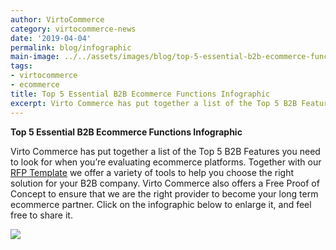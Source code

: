```yaml
---
author: VirtoCommerce 
category: virtocommerce-news 
date: '2019-04-04'
permalink: blog/infographic
main-image: ../../assets/images/blog/top-5-essential-b2b-ecommerce-functions.png
tags:
- virtocommerce
- ecommerce
title: Top 5 Essential B2B Ecommerce Functions Infographic
excerpt: Virto Commerce has put together a list of the Top 5 B2B Features you need to look for when you’re evaluating ecommerce platforms.
---
```

<strong>Top 5 Essential B2B Ecommerce Functions Infographic</strong>
<p>
    Virto Commerce has put together a list of the Top 5 B2B Features you need to look for when you’re evaluating ecommerce platforms. Together with our
    <a href="/free-sample-RFP">RFP Template</a> we offer a variety of tools to help you choose the right solution for your B2B company. Virto Commerce also offers a Free Proof of
    Concept to ensure that we are the right provider to become your long term ecommerce partner. Click on the infographic below to enlarge it, and feel free to share it.
</p>
<img src="/assets/images/blog/top-5-essential-b2b-ecommerce-functions.png" />